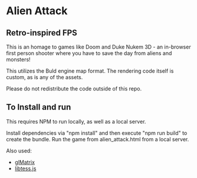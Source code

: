 # Alien Attack
## Retro-inspired FPS

This is an homage to games like Doom and Duke Nukem 3D - an in-browser first person shooter where you have to save the day from aliens and monsters!

This utilizes the Buld engine map format. The rendering code itself is custom, as is any of the assets.

Please do not redistribute the code outside of this repo.

## To Install and run
This requires NPM to run locally, as well as a local server.

Install dependencies via "npm install" and then execute "npm run build" to create the bundle.
Run the game from alien_attack.html from a local server.

Also used:
- [glMatrix](http://glmatrix.net/)
- [libtess.js](https://github.com/brendankenny/libtess.js)
